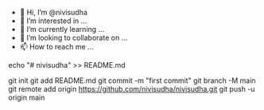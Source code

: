 - 👋 Hi, I’m @nivisudha
- 👀 I’m interested in ...
- 🌱 I’m currently learning ...
- 💞️ I’m looking to collaborate on ...
- 📫 How to reach me ...

<!---
nivisudha/nivisudha is a ✨ special ✨ repository because its `README.md` (this file) appears on your GitHub profile.
You can click the Preview link to take a look at your changes.
--->echo "# nivisudha" >> README.md
git init
git add README.md
git commit -m "first commit"
git branch -M main
git remote add origin https://github.com/nivisudha/nivisudha.git
git push -u origin main
